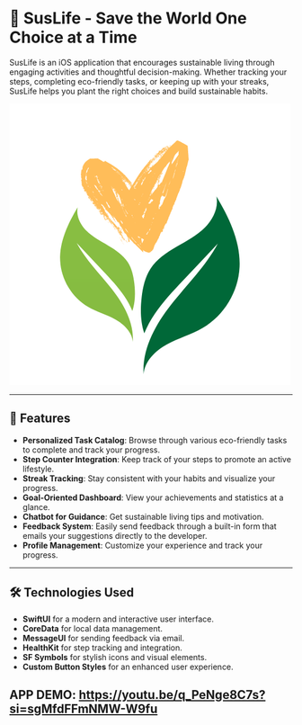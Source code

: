 # 🌱 SusLife - Save the World One Choice at a Time

SusLife is an iOS application that encourages sustainable living through engaging activities and thoughtful decision-making. Whether tracking your steps, completing eco-friendly tasks, or keeping up with your streaks, SusLife helps you plant the right choices and build sustainable habits.

![SusLife Logo](suslife/Assets.xcassets/suslife.imageset/suslife.png)

---

## 🚀 Features

- **Personalized Task Catalog**: Browse through various eco-friendly tasks to complete and track your progress.
- **Step Counter Integration**: Keep track of your steps to promote an active lifestyle.
- **Streak Tracking**: Stay consistent with your habits and visualize your progress.
- **Goal-Oriented Dashboard**: View your achievements and statistics at a glance.
- **Chatbot for Guidance**: Get sustainable living tips and motivation.
- **Feedback System**: Easily send feedback through a built-in form that emails your suggestions directly to the developer.
- **Profile Management**: Customize your experience and track your progress.

---

## 🛠️ Technologies Used

- **SwiftUI** for a modern and interactive user interface.
- **CoreData** for local data management.
- **MessageUI** for sending feedback via email.
- **HealthKit** for step tracking and integration.
- **SF Symbols** for stylish icons and visual elements.
- **Custom Button Styles** for an enhanced user experience.


## APP DEMO: https://youtu.be/q_PeNge8C7s?si=sgMfdFFmNMW-W9fu 

